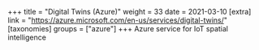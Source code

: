 +++
title = "Digital Twins (Azure)"
weight = 33
date = 2021-03-10
[extra]
link = "https://azure.microsoft.com/en-us/services/digital-twins/"
[taxonomies]
groups = ["azure"]
+++
Azure service for IoT spatial intelligence

